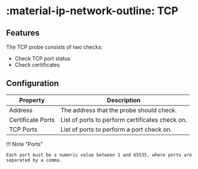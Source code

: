 # :material-ip-network-outline: TCP

## Features

The TCP probe consists of two checks:

* Check TCP port status
* Check certificates

## Configuration

Property          | Description
------------------|------------------------
Address           | The address that the probe should check.
Certificate Ports | List of ports to perform certificates check on.
TCP Ports         | List of ports to perform a port check on.

!!! Note "Ports"

    Each port must be a numeric value between 1 and 65535, where ports are separated by a comma.